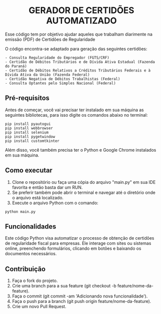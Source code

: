 <h1 align="center"> GERADOR DE CERTIDÕES AUTOMATIZADO </h1>

Esse código tem por objetivo ajudar aqueles que trabalham diarimente na emissão (PDF) de Certidões de Regularidade

O código encontra-se adaptado para geração das seguintes certidões:
```
- Consulta Regularidade do Empregador (FGTS/CRF)
- Certidão de Débitos Tributários e de Dívida Ativa Estadual (Fazenda do Paraná)
- Certidão de Débitos Relativos a Créditos Tributários Federais e à Dívida Ativa da União (Fazenda Federal)
- Certidão Negativa de Débitos Trabalhistas (Federal)
- Consulta Optantes pelo Simples Nacional (Federal)
```

## Pré-requisitos

Antes de começar, você vai precisar ter instalado em sua máquina as seguintes bibliotecas, para isso digite os comandos abaixo no terminal:
```
pip install pyautogui
pip install webbrowser
pip install selenium
pip install pygetwindow
pip install customtkinter
```
Além disso, você também precisa ter o Python e Google Chrome instalados em sua máquina.

## Como executar

1. Clone o repositório ou faça uma cópia do arquivo "main.py" em sua IDE favorita e então basta dar um RUN.
2. Se preferir também pode abrir o terminal e navegar até o diretório onde o arquivo está localizado.
3. Execute o arquivo Python com o comando:
```
python main.py
```

## Funcionalidades

Este código Python visa automatizar o processo de obtenção de certidões de regularidade fiscal para empresas. Ele interage com sites ou sistemas online, preenchendo formulários, clicando em botões e baixando os documentos necessários.

## Contribuição

1. Faça o fork do projeto.
2. Crie uma branch para a sua feature (git checkout -b feature/nome-da-feature).
3. Faça o commit (git commit -am 'Adicionando nova funcionalidade').
4. Faça o push para a branch (git push origin feature/nome-da-feature).
5. Crie um novo Pull Request.
